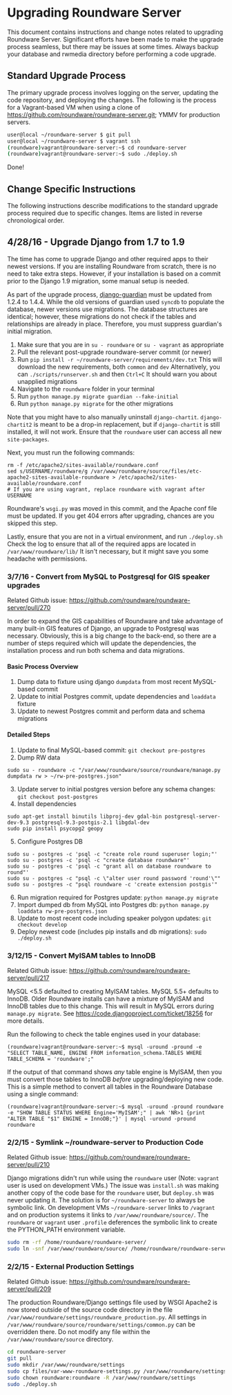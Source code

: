 # Upgrading Roundware Server
This document contains instructions and change notes related to upgrading Roundware Server.
Significant efforts have been made to make the upgrade process seamless, but there may be issues at
some times. Always backup your database and rwmedia directory before performing a code upgrade.

## Standard Upgrade Process
The primary upgrade process involves logging on the server, updating the code repository, and
deploying the changes. The following is the process for a Vagrant-based VM when using a clone of
https://github.com/roundware/roundware-server.git; YMMV for production servers.
```bash
user@local ~/roundware-server $ git pull
user@local ~/roundware-server $ vagrant ssh
(roundware)vagrant@roundware-server:~$ cd roundware-server
(roundware)vagrant@roundware-server:~$ sudo ./deploy.sh
```
Done!

## Change Specific Instructions
The following instructions describe modifications to the standard upgrade process required due to
specific changes. Items are listed in reverse chronological order.

## 4/28/16 - Upgrade Django from 1.7 to 1.9

The time has come to upgrade Django and other required apps to their newest versions. If you are
installing Roundware from scratch, there is no need to take extra steps. However, if your
installation is based on a commit prior to the Django 1.9 migration, some manual setup is needed.

As part of the upgrade process, [django-guardian](http://django-guardian.readthedocs.io/en/stable/)
must be updated from 1.2.4 to 1.4.4. While the old versions of guardian used `syncdb` to populate
the database, newer versions use migrations. The database structures are identical; however, these
migrations do not check if the tables and relationships are already in place. Therefore, you must
suppress guardian's initial migration.

1. Make sure that you are in `su - roundware` or `su - vagrant` as appropriate
2. Pull the relevant post-upgrade roundware-server commit (or newer)
3. Run `pip install -r ~/roundware-server/requirements/dev.txt`
   This will download the new requirements, both `common` and `dev`
   Alternatively, you can `./scripts/runserver.sh` and then `Ctrl+C`
   It should warn you about unapplied migrations
4. Navigate to the `roundware` folder in your terminal
5. Run `python manage.py migrate guardian --fake-initial`
6. Run `python manage.py migrate` for the other migrations

Note that you might have to also manually uninstall `django-chartit`. `django-chartit2` is meant
to be a drop-in replacement, but if `django-chartit` is still installed, it will not work. Ensure
that the `roundware` user can access all new `site-packages`.

Next, you must run the following commands:

 ```
 rm -f /etc/apache2/sites-available/roundware.conf
 sed s/USERNAME/roundware/g /var/www/roundware/source/files/etc-apache2-sites-available-roundware > /etc/apache2/sites-available/roundware.conf
 # If you are using vagrant, replace roundware with vagrant after USERNAME
 ```

Roundware's `wsgi.py` was moved in this commit, and the Apache conf file must be updated. If you
get 404 errors after upgrading, chances are you skipped this step.

Lastly, ensure that you are not in a virtual environment, and run `./deploy.sh`
Check the log to ensure that all of the required apps are located in `/var/www/roundware/lib/`
It isn't necessary, but it might save you some headache with permissions.

### 3/7/16 - Convert from MySQL to Postgresql for GIS speaker upgrades
Related Github issue: https://github.com/roundware/roundware-server/pull/270

In order to expand the GIS capabilities of Roundware and take advantage of many built-in GIS
features of Django, an upgrade to Postgresql was necessary. Obviously, this is a big change
to the back-end, so there are a number of steps required which will update the dependencies,
the installation process and run both schema and data migrations.

#### Basic Process Overview
1. Dump data to fixture using django `dumpdata` from most recent MySQL-based commit
2. Update to initial Postgres commit, update dependencies and `loaddata` fixture
3. Update to newest Postgres commit and perform data and schema migrations

#### Detailed Steps

1. Update to final MySQL-based commit: `git checkout pre-postgres`
2. Dump RW data

 ```
 sudo su - roundware -c "/var/www/roundware/source/roundware/manage.py dumpdata rw > ~/rw-pre-postgres.json"
 ```
3. Update server to initial postgres version before any schema changes: `git checkout post-postgres`
4. Install dependencies

 ```
 sudo apt-get install binutils libproj-dev gdal-bin postgresql-server-dev-9.3 postgresql-9.3-postgis-2.1 libgdal-dev
 sudo pip install psycopg2 geopy
 ```
5. Configure Postgres DB

 ```
 sudo su - postgres -c 'psql -c "create role round superuser login;"'
 sudo su - postgres -c 'psql -c "create database roundware"'
 sudo su - postgres -c 'psql -c "grant all on database roundware to round"'
 sudo su - postgres -c "psql -c \"alter user round password 'round'\""
 sudo su - postgres -c "psql roundware -c 'create extension postgis'"
 ```
6. Run migration required for Postgres update: `python manage.py migrate`
7. Import dumped db from MySQL into Postgres db: `python manage.py loaddata rw-pre-postgres.json`
8. Update to most recent code including speaker polygon updates: `git checkout develop`
9. Deploy newest code (includes pip installs and db migrations): `sudo ./deploy.sh`

### 3/12/15 - Convert MyISAM tables to InnoDB
Related Github issue: https://github.com/roundware/roundware-server/pull/217

MySQL <5.5 defaulted to creating MyISAM tables. MySQL 5.5+ defaults to InnoDB. Older Roundware
installs can have a mixture of MyISAM and InnoDB tables due to this change. This will result in
MySQL errors during `manage.py migrate`. See https://code.djangoproject.com/ticket/18256 for more
details.

Run the following to check the table engines used in your database:
```
(roundware)vagrant@roundware-server:~$ mysql -uround -pround -e "SELECT TABLE_NAME, ENGINE FROM information_schema.TABLES WHERE TABLE_SCHEMA = 'roundware';"
```

If the output of that command shows *any* table engine is MyISAM, then you must convert those
tables to InnoDB *before* upgrading/deploying new code. This is a simple method to convert all
tables in the Roundware Database using a single command:

```
(roundware)vagrant@roundware-server:~$ mysql -uround -pround roundware -e "SHOW TABLE STATUS WHERE Engine='MyISAM';" | awk 'NR>1 {print "ALTER TABLE "$1" ENGINE = InnoDB;"}' | mysql -uround -pround roundware
```

### 2/2/15 - Symlink ~/roundware-server to Production Code
Related Github issue: https://github.com/roundware/roundware-server/pull/210

Django migrations didn't run while using the `roundware` user (Note: `vagrant` user is used on
development VMs.) The issue was `install.sh` was making another copy of the code base for the
`roundware` user, but `deploy.sh` was never updating it. The solution is for `~/roundware-server`
to always be symbolic link. On development VMs `~/roundware-server` links to `/vagrant` and on
production systems it links to `/var/www/roundware/source/`. The `roundware` or `vagrant` user
`.profile` deferences the symbolic link to create the PYTHON_PATH environment variable.

```bash
sudo rm -rf /home/roundware/roundware-server/
sudo ln -snf /var/www/roundware/source/ /home/roundware/roundware-server
```

### 2/2/15 - External Production Settings
Related Github issue: https://github.com/roundware/roundware-server/pull/209

The production Roundware/Django settings file used by WSGI Apache2 is now stored outside of the
source code directory in the file `/var/www/roundware/settings/roundware_production.py`. All
settings in `/var/www/roundware/source/roundware/settings/common.py` can be overridden there. Do not modify any file within the `/var/www/roundware/source` directory.

```bash
cd roundware-server
git pull
sudo mkdir /var/www/roundware/settings
sudo cp files/var-www-roundware-settings.py /var/www/roundware/settings/roundware_production.py
sudo chown roundware:roundware -R /var/www/roundware/settings
sudo ./deploy.sh
```
